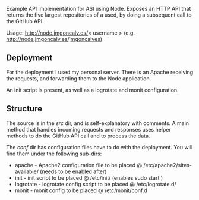 Example API implementation for ASI using Node. Exposes an HTTP API that returns the five largest repositories of a used, by doing a subsequent call to the GitHub API.

Usage: http://node.jmgoncalv.es/&lt; username &gt; (e.g. http://node.jmgoncalv.es/jmgoncalves)

Deployment
----------

For the deployment I used my personal server. There is an Apache receiving the requests, and forwarding them to the Node application.

An init script is present, as well as a logrotate and monit configuration.

Structure
---------

The source is in the *src* dir, and is self-explanatory with comments. A main method that handles incoming requests and responses uses helper methods to do the GitHub API call and to process the data.

The *conf* dir has configuration files have to do with the deployment. You will find them under the following sub-dirs:

* apache - Apache2 configuration file to be placed @ /etc/apache2/sites-available/ (needs to be enabled after)
* init - init script to be placed @ /etc/init/ (enables sudo start <app>)
* logrotate - logrotate config script to be placed @ /etc/logrotate.d/
* monit - monit config to be placed @ /etc/monit/conf.d
